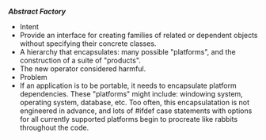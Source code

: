 ___Abstract Factory___  
*  Intent
  *  Provide an interface for creating families of related or dependent objects without specifying their concrete classes.
  *  A hierarchy that encapsulates: many possible "platforms", and the construction of a suite of "products".
  *  The new operator considered harmful.  
*  Problem  
  *  If an application is to be portable, it needs to encapsulate platform dependencies. These "platforms" might include: windowing system, operating system, database, etc. Too often, this encapsulatation is not engineered in advance, and lots of #ifdef case statements with options for all currently supported platforms begin to procreate like rabbits throughout the code.
